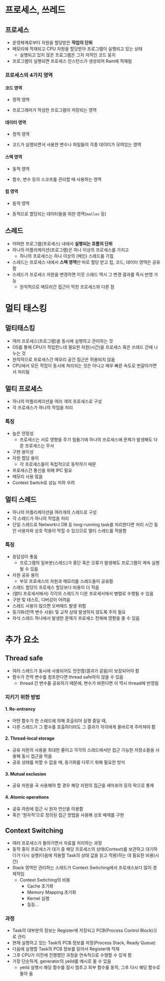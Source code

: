 # 프로세스, 쓰레드

## 프로세스

- 운영체계로부터 자원을 할당받은 **작업의 단위**
- 메모리에 적재되고 CPU 자원을 할당받아 프로그램이 실행되고 있는 상태
  - 실행되고 있지 않은 프로그램은 그저 저적인 코드 뭉치
- 프로그램이 실행되면 프로세스 인스턴스가 생성되어 Ram에 적재됨

### 프로세스의 4가지 영역

#### 코드 영역

- 정적 영역

- 프로그래머가 작성한 프로그램이 저장되는 영역

#### 데이터 영역

- 정적 영역

- 코드가 실행되면서 사용한 변수나 파일들의 각종 데이터가 모여있는 영역

#### 스택 영역

- 동적 영역

- 함수, 변수 등의 스코프를 관리할 때 사용하는 영역

#### 힙 영역

- 동적 영역

- 동적으로 할당되는 데이터들을 위한 영역(`malloc` 등)



## 스레드

- 어떠한 프로그램(프로세스) 내에서 **실행되는 흐름의 단위**
- 하나의 어플리케이션(프로그램)은 하나 이상의 프로세스를 가지고
  - 하나의 프로세스는 하나 이상의 (메인) 스레드를 가짐
- 스레드는 프로세스 내에서 **스택 영역**만 따로 할당 받고 힙, 코드, 데이터 영역은 공유함
- 스레드가 프로세스 자원을 변경하면 이웃 스레드 역시 그 변경 결과를 즉시 반영 가능
  - 원칙적으로 메모리간 접근이 막힌 프로세스와 다른 점



# 멀티 태스킹

## 멀티태스킹

- 여러 프로세스(프로그램)을 동시에 실행하고 관리하는 것
- OS를 통해 CPU가 작업한느데 필요한 자원(시간)을 프로세스 혹은 쓰레드 간에 나누는 것
- 원칙적으로 프로세스간 메모리 공간 접근은 허용되지 않음
- CPU에서 모든 작업이 동시에 처리되는 것은 아니고 매우 빠른 속도로 번갈아가면서 처리됨



## 멀티 프로세스

- 하나의 어플리케이션을 여러 개의 프로세스로 구성
- 각 프로세스가 하나의 작업을 처리

### 특징

- 높은 안정성
  - 프로세스는 서로 영향을 주기 힘들기에 하나의 프로세스에 문제가 발생해도 다른 프로세스는 무사
- 구현 용이성
- 자원 할당 용이
  - 각 프로세스들이 독립적으로 동작하기 때문
- 프로세스간 통신을 위해 IPC 필요
- 메모리 사용 많음
- Context Switch로 성능 저하 우려



## 멀티 스레드

- 하나의 어플리케이션을 여러개의 스레드로 구성
- 각 스레드가 하나의 작업을 처리
- 단일 스레드로 Network나 DB 등 long-running task를 처리한다면 처리 시간 동안 사용자와 상호 작용이 막힐 수 있으므로 멀티 스레드를 적용함

### 특징

- 응답성이 좋음
  - 프로그램의 일부분(스레드)가 중단 혹은 오류가 발생해도 프로그램이 계속 실행될 수 있음
- 자원 공유 용이
  - 부모 프로세스의 자원과 메모리를 스레드들이 공유함
- 스레드 할당이 프로세스 할당보다 비용이 더 적음
- (멀티 프로세서에서) 각각의 스레드가 다른 프로세서에서 병렬로 수행될 수 있음
- 구현 및 테스트, 디버깅이 어려움
- 스레드 사용이 많으면 오버헤드 발생 위험
- 동기화(전역 변수 사용) 및 교착 상태 발생하지 않도록 주의 필요
- 자식 스레드 하나에서 발생한 문제가 프로세스 전체에 영향을 줄 수 있음



# 추가 요소

## Thread safe

- 여러 스레드가 동시에 사용되어도 안전함(결과가 같음)이 보장되어야 함
- 함수가 전역 변수를 참조한다면 thread safe하지 않을 수 있음
  - thread 간 변수를 공유하기 때문에, 변수가 바뀐다면 이 역시 thread에 반영됨

### 지키기 위한 방법

#### 1. Re-entrancy

- 어떤 함수가 한 스레드에 의해 호출되어 실행 중일 때,
- 다른 스레드가 그 함수를 호출하더라도 그 결과가 각각에게 올바르게 주어져야 함

#### 2. Thread-local storage

- 공유 자원의 사용을 최대한 줄이고 각각의 스레드에서만 접근 가능한 저장소들을 사용해 동시 접근을 막음
- 공유 상태를 피할 수 없을 때, 동기화를 다루기 위해 필요한 방식

#### 3. Mutual exclusion

- 공유 자원을 곡 사용해야 할 경우 해당 자원의 접근을 세마포어 등의 락으로 통제

#### 4. Atomic operations

- 공유 자원에 접근 시 원자 연산을 이용함
- 혹은 '원자적'으로 정의된 접근 방법을 사용해 상호 배제를 구현



## Context Switching

- 여러 프로세스가 돌아가면서 자료를 처리하는 과정
- 동작 중이 프로세스가 대기 중 해당 프로세스의 상태(Context)를 보관하고 대기하다가 다시 실행(다음에 적용할 Task의 상태 값을 읽고 적용)하는 데 필요한 비용(시간)
- Stack 영역만 관리하는 스레드가 Context Switching에서 프로세스보다 많이 경제적임
  - Context Swtiching의 비용
    - Cache 초기화
    - Memory Mapping 초기화
    - Kernel 실행
    - 등등...

### 과정

- Task의 대부분의 정보는 Register에 저장되고 PCB(Process Control Block)으로 관리
- 현재 실행하고 있는 Task의 PCB 정보를 저장(Process Stack, Ready Queue)
- 다음에 실행할 Task의 PCB 정보를 읽어서 Register에 적재
- 그후 CPU가 이전에 진행했던 과정을 연속적으로 수행할 수 있게 함
- 가장 단순하게, generator의 yeild를 예시로 들 수 있음
  - yeild 실행시 해당 함수를 잠시 멈추고 외부 함수를 동작, 그후 다시 해당 함수로 돌아 옴


